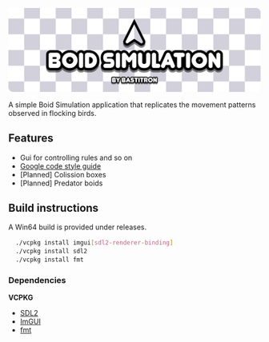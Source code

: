 ![Boid Simulation by Bastitron](gh_assets/title.png)

A simple Boid Simulation application that replicates the movement patterns observed in flocking birds.

## Features

- Gui for controlling rules and so on
- [Google code style guide](https://google.github.io/styleguide/cppguide.html)
- [Planned] Colission boxes
- [Planned] Predator boids

## Build instructions

A Win64 build is provided under releases.

```bash
  ./vcpkg install imgui[sdl2-renderer-binding]
  ./vcpkg install sdl2
  ./vcpkg install fmt
```

### Dependencies

**VCPKG**
- [SDL2](https://vcpkg.link/ports/sdl2)
- [ImGUI](https://vcpkg.link/ports/imgui)
- [fmt](https://vcpkg.io/en/package/fmt)


